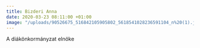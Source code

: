 ```yaml
---
title: Bizderi Anna
date: 2020-03-23 08:11:00 +01:00
image: "/uploads/90526675_516842105905802_5618541028236591104_n%20(1).jpg"
---
```


A diákönkormányzat elnöke